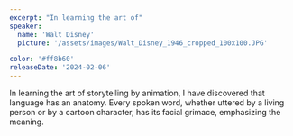 ```yaml
---
excerpt: "In learning the art of"
speaker:
  name: 'Walt Disney'
  picture: '/assets/images/Walt_Disney_1946_cropped_100x100.JPG'

color: '#ff8b60'
releaseDate: '2024-02-06'
---
```

In learning the art of storytelling by animation, I have discovered that language has an anatomy. Every spoken word, whether uttered by a living person or by a cartoon character, has its facial grimace, emphasizing the meaning.
